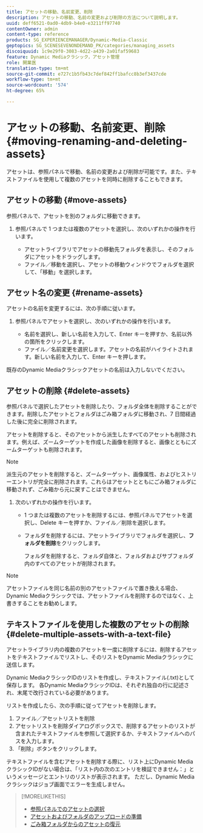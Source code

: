 ```yaml
---
title: アセットの移動、名前変更、削除
description: アセットの移動、名前の変更および削除の方法について説明します。
uuid: deff6521-0ad0-4db9-b4e0-e3211ff97740
contentOwner: admin
content-type: reference
products: SG_EXPERIENCEMANAGER/Dynamic-Media-Classic
geptopics: SG_SCENESEVENONDEMAND_PK/categories/managing_assets
discoiquuid: 1c9e29f0-3083-4d22-a439-2a01faf59683
feature: Dynamic Mediaクラシック，アセット管理
role: 開業医
translation-type: tm+mt
source-git-commit: e727c1b5fb43c7def842ff1bafcc8b3ef3437cde
workflow-type: tm+mt
source-wordcount: '574'
ht-degree: 65%

---
```



# アセットの移動、名前変更、削除{#moving-renaming-and-deleting-assets}

アセットは、参照パネルで移動、名前の変更および削除が可能です。また、テキストファイルを使用して複数のアセットを同時に削除することもできます。

## アセットの移動 {#move-assets}

参照パネルで、アセットを別のフォルダに移動できます。

1. 参照パネルで 1 つまたは複数のアセットを選択し、次のいずれかの操作を行います。

   * アセットライブラリでアセットの移動先フォルダを表示し、そのフォルダにアセットをドラッグします。
   * ファイル／移動を選択し、アセットの移動ウィンドウでフォルダを選択して、「移動」を選択します。

## アセット名の変更  {#rename-assets}

アセットの名前を変更するには、次の手順に従います。

1. 参照パネルでアセットを選択し、次のいずれかの操作を行います。

   * 名前を選択し、新しい名前を入力して、Enter キーを押すか、名前以外の箇所をクリックします。
   * ファイル／名前変更を選択します。アセットの名前がハイライトされます。新しい名前を入力して、Enter キーを押します。

既存のDynamic Mediaクラシックアセットの名前は入力しないでください。

## アセットの削除 {#delete-assets}

参照パネルで選択したアセットを削除したり、フォルダ全体を削除することができます。削除したアセットとフォルダはごみ箱フォルダに移動され、7 日間経過した後に完全に削除されます。

アセットを削除すると、そのアセットから派生したすべてのアセットも削除されます。例えば、ズームターゲットを作成した画像を削除すると、画像とともにズームターゲットも削除されます。

>[!NOTE]
>
>派生元のアセットを削除すると、ズームターゲット、画像属性、およびヒストリーエントリが完全に削除されます。これらはアセットとともにごみ箱フォルダに移動されず、ごみ箱から元に戻すことはできません。

1. 次のいずれかの操作を行います。

   * 1 つまたは複数のアセットを削除するには、参照パネルでアセットを選択し、Delete キーを押すか、ファイル／削除を選択します。
   * フォルダを削除するには、アセットライブラリでフォルダを選択し、**フォルダを削除**&#x200B;をクリックします。

      フォルダを削除すると、フォルダ自体と、フォルダおよびサブフォルダ内のすべてのアセットが削除されます。

>[!NOTE]
>
>アセットファイルを同じ名前の別のアセットファイルで置き換える場合、Dynamic Mediaクラシックでは、アセットファイルを削除するのではなく、上書きすることをお勧めします。

## テキストファイルを使用した複数のアセットの削除 {#delete-multiple-assets-with-a-text-file}

アセットライブラリ内の複数のアセットを一度に削除するには、削除するアセットをテキストファイルでリストし、そのリストをDynamic Mediaクラシックに送信します。

Dynamic MediaクラシックIDのリストを作成し、テキストファイル(.txt)として保存します。 各Dynamic MediaクラシックIDは、それぞれ独自の行に記述され、末尾で改行されている必要があります。

リストを作成したら、次の手順に従ってアセットを削除します。

1. ファイル／アセットリストを削除
1. アセットリストを削除ダイアログボックスで、削除するアセットのリストが含まれたテキストファイルを参照して選択するか、テキストファイルへのパスを入力します。
1. 「削除」ボタンをクリックします。

テキストファイルを含むアセットを削除する際に、リスト上にDynamic MediaクラシックIDがない場合は、「リスト内の次のエントリを検証できません：」というメッセージとエントリのリストが表示されます。 ただし、Dynamic Mediaクラシックはジョブ画面でエラーを生成しません。

>[!MORELIKETHIS]
>
>* [参照パネルでのアセットの選択](selecting-assets-browse-panel.md#selecting_assets_in_the_browse_panel)
>* [アセットおよびフォルダのアップロードの準備](uploading-files.md#preparing_your_assets_and_folders_for_uploading)
>* [ごみ箱フォルダからのアセットの復元](trash-folder.md#restoring_assets_from_the_trash_folder)

